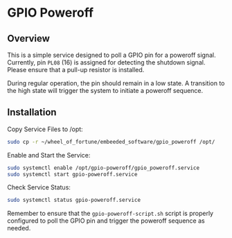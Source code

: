 
# GPIO Poweroff


## Overview

This is a simple service designed to poll a GPIO pin for a poweroff signal. Currently, pin `PL08` (16) is assigned for detecting the shutdown signal. Please ensure that a pull-up resistor is installed.

During regular operation, the pin should remain in a low state. A transition to the high state will trigger the system to initiate a poweroff sequence.

## Installation

Copy Service Files to /opt:

```bash
sudo cp -r ~/wheel_of_fortune/embeeded_software/gpio_poweroff /opt/
```

Enable and Start the Service:

```bash
sudo systemctl enable /opt/gpio-poweroff/gpio_poweroff.service
sudo systemctl start gpio-poweroff.service
```

Check Service Status:

```bash
sudo systemctl status gpio-poweroff.service
```

Remember to ensure that the `gpio-poweroff-script.sh` script is properly configured to poll the GPIO pin and trigger the poweroff sequence as needed.
